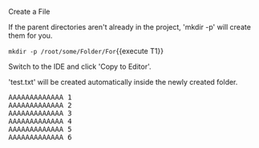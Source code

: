 Create a File 


If the parent directories aren't already in the project, 'mkdir -p' will create them for you. 

`mkdir -p /root/some/Folder/For`{{execute T1}}

Switch to the IDE and click 'Copy to Editor'. 

'test.txt' will be created automatically inside the newly created folder.

<pre class="file" data-filename="some/Folder/For/test.txt">
AAAAAAAAAAAAA 1
AAAAAAAAAAAAA 2
AAAAAAAAAAAAA 3
AAAAAAAAAAAAA 4
AAAAAAAAAAAAA 5
AAAAAAAAAAAAA 6
</pre>

